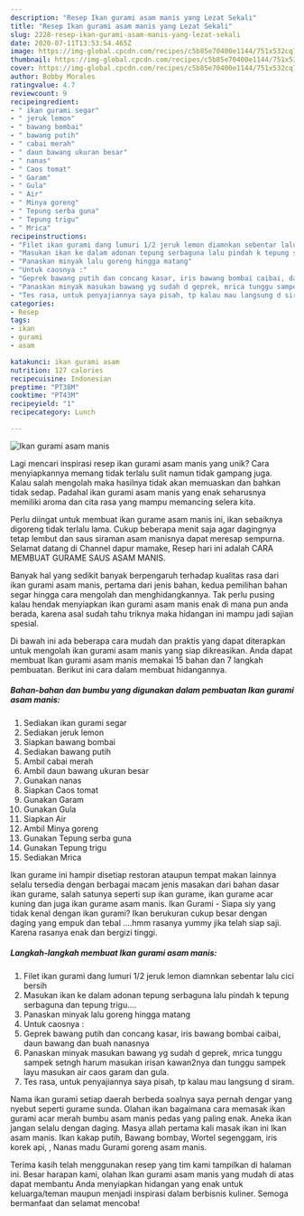 ```yaml
---
description: "Resep Ikan gurami asam manis yang Lezat Sekali"
title: "Resep Ikan gurami asam manis yang Lezat Sekali"
slug: 2228-resep-ikan-gurami-asam-manis-yang-lezat-sekali
date: 2020-07-11T13:53:54.465Z
image: https://img-global.cpcdn.com/recipes/c5b85e70400e1144/751x532cq70/ikan-gurami-asam-manis-foto-resep-utama.jpg
thumbnail: https://img-global.cpcdn.com/recipes/c5b85e70400e1144/751x532cq70/ikan-gurami-asam-manis-foto-resep-utama.jpg
cover: https://img-global.cpcdn.com/recipes/c5b85e70400e1144/751x532cq70/ikan-gurami-asam-manis-foto-resep-utama.jpg
author: Bobby Morales
ratingvalue: 4.7
reviewcount: 9
recipeingredient:
- " ikan gurami segar"
- " jeruk lemon"
- " bawang bombai"
- " bawang putih"
- " cabai merah"
- " daun bawang ukuran besar"
- " nanas"
- " Caos tomat"
- " Garam"
- " Gula"
- " Air"
- " Minya goreng"
- " Tepung serba guna"
- " Tepung trigu"
- " Mrica"
recipeinstructions:
- "Filet ikan gurami dang lumuri 1/2 jeruk lemon diamnkan sebentar lalu cici bersih"
- "Masukan ikan ke dalam adonan tepung serbaguna lalu pindah k tepung serbaguna dan tepung trigu...."
- "Panaskan minyak lalu goreng hingga matang"
- "Untuk caosnya :"
- "Geprek bawang putih dan concang kasar, iris bawang bombai caibai, daun bawang dan buah nanasnya"
- "Panaskan minyak masukan bawang yg sudah d geprek, mrica tunggu sampek setngh harum masukan irisan kawan2nya dan tunggu sampek layu masukan air caos garam dan gula."
- "Tes rasa, untuk penyajiannya saya pisah, tp kalau mau langsung d siram."
categories:
- Resep
tags:
- ikan
- gurami
- asam

katakunci: ikan gurami asam 
nutrition: 127 calories
recipecuisine: Indonesian
preptime: "PT38M"
cooktime: "PT43M"
recipeyield: "1"
recipecategory: Lunch

---
```



![Ikan gurami asam manis](https://img-global.cpcdn.com/recipes/c5b85e70400e1144/751x532cq70/ikan-gurami-asam-manis-foto-resep-utama.jpg)

Lagi mencari inspirasi resep ikan gurami asam manis yang unik? Cara menyiapkannya memang tidak terlalu sulit namun tidak gampang juga. Kalau salah mengolah maka hasilnya tidak akan memuaskan dan bahkan tidak sedap. Padahal ikan gurami asam manis yang enak seharusnya memiliki aroma dan cita rasa yang mampu memancing selera kita.

Perlu diingat untuk membuat ikan gurame asam manis ini, ikan sebaiknya digoreng tidak terlalu lama. Cukup beberapa menit saja agar dagingnya tetap lembut dan saus siraman asam manisnya dapat meresap sempurna. Selamat datang di Channel dapur mamake, Resep hari ini adalah CARA MEMBUAT GURAME SAUS ASAM MANIS.

Banyak hal yang sedikit banyak berpengaruh terhadap kualitas rasa dari ikan gurami asam manis, pertama dari jenis bahan, kedua pemilihan bahan segar hingga cara mengolah dan menghidangkannya. Tak perlu pusing kalau hendak menyiapkan ikan gurami asam manis enak di mana pun anda berada, karena asal sudah tahu triknya maka hidangan ini mampu jadi sajian spesial.


Di bawah ini ada beberapa cara mudah dan praktis yang dapat diterapkan untuk mengolah ikan gurami asam manis yang siap dikreasikan. Anda dapat membuat Ikan gurami asam manis memakai 15 bahan dan 7 langkah pembuatan. Berikut ini cara dalam membuat hidangannya.

<!--inarticleads1-->

##### Bahan-bahan dan bumbu yang digunakan dalam pembuatan Ikan gurami asam manis:

1. Sediakan  ikan gurami segar
1. Sediakan  jeruk lemon
1. Siapkan  bawang bombai
1. Sediakan  bawang putih
1. Ambil  cabai merah
1. Ambil  daun bawang ukuran besar
1. Gunakan  nanas
1. Siapkan  Caos tomat
1. Gunakan  Garam
1. Gunakan  Gula
1. Siapkan  Air
1. Ambil  Minya goreng
1. Gunakan  Tepung serba guna
1. Gunakan  Tepung trigu
1. Sediakan  Mrica


Ikan gurame ini hampir disetiap restoran ataupun tempat makan lainnya selalu tersedia dengan berbagai macam jenis masakan dari bahan dasar ikan gurame, salah satunya seperti sup ikan gurame, ikan gurame acar kuning dan juga ikan gurame asam manis. Ikan Gurami - Siapa siy yang tidak kenal dengan ikan gurami? Ikan berukuran cukup besar dengan daging yang empuk dan tebal ….hmm rasanya yummy jika telah siap saji. Karena rasanya enak dan bergizi tinggi. 

<!--inarticleads2-->

##### Langkah-langkah membuat Ikan gurami asam manis:

1. Filet ikan gurami dang lumuri 1/2 jeruk lemon diamnkan sebentar lalu cici bersih
1. Masukan ikan ke dalam adonan tepung serbaguna lalu pindah k tepung serbaguna dan tepung trigu....
1. Panaskan minyak lalu goreng hingga matang
1. Untuk caosnya :
1. Geprek bawang putih dan concang kasar, iris bawang bombai caibai, daun bawang dan buah nanasnya
1. Panaskan minyak masukan bawang yg sudah d geprek, mrica tunggu sampek setngh harum masukan irisan kawan2nya dan tunggu sampek layu masukan air caos garam dan gula.
1. Tes rasa, untuk penyajiannya saya pisah, tp kalau mau langsung d siram.


Nama ikan gurami setiap daerah berbeda soalnya saya pernah dengar yang nyebut seperti gurame sunda. Olahan ikan bagaimana cara memasak ikan gurami acar merah bumbu asam manis pedas yang paling enak. Aneka ikan jangan selalu dengan daging. Masya allah pertama kali masak ikan ini Ikan asam manis. Ikan kakap putih, Bawang bombay, Wortel segenggam, iris korek api, , Nanas madu Gurami goreng asam manis. 

Terima kasih telah menggunakan resep yang tim kami tampilkan di halaman ini. Besar harapan kami, olahan Ikan gurami asam manis yang mudah di atas dapat membantu Anda menyiapkan hidangan yang enak untuk keluarga/teman maupun menjadi inspirasi dalam berbisnis kuliner. Semoga bermanfaat dan selamat mencoba!
